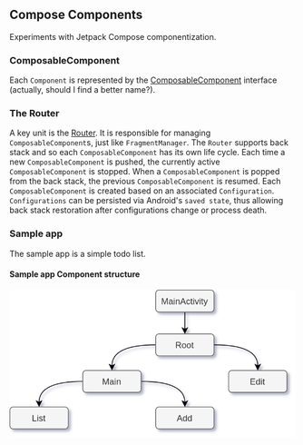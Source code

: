 ## Compose Components

Experiments with Jetpack Compose componentization.

### ComposableComponent

Each `Component` is represented by the [ComposableComponent](https://github.com/arkivanov/ComposeComponents/blob/master/router/src/main/java/com/arkivanov/todo/router/ComposableComponent.kt) interface (actually, should I find a better name?).

### The Router

A key unit is the [Router](https://github.com/arkivanov/ComposeComponents/blob/master/router/src/main/java/com/arkivanov/todo/router/Router.kt).
It is responsible for managing `ComposableComponent`s, just like `FragmentManager`.
The `Router` supports back stack and so each `ComposableComponent` has its own life cycle. Each time a new `ComposableComponent` is pushed, the currently active `ComposableComponent` is stopped. When a `ComposableComponent` is popped from the back stack, the previous `ComposableComponent` is resumed.
Each `ComposableComponent` is created based on an associated `Configuration`. `Configurations` can be persisted via Android's `saved state`, thus allowing back stack restoration after configurations change or process death.

### Sample app

The sample app is a simple todo list.

#### Sample app Component structure

<img src="https://raw.githubusercontent.com/arkivanov/ComposeComponents/master/docs/media/TodoApp.png" width="512">
